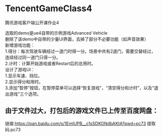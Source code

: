 # TencentGameClass4
腾讯游戏客户端公开课作业4

选取的demo是ue4自带的示例游戏Advanced Vehicle  
删除了该demo中自带的少量UI界面，去掉了部分不必要功能（如声音效果）  
新增游戏功能：  
1.得分：每次驾驶车辆经过一道门时得一分。场景中共有2道门，需要交替经过，连续经过同一道门只得一分。  
2.计时：计算开始游戏或者Restart后的总用时。  
设计了游戏UI：  
1.显示车速、挡位。  
2.显示得分和用时。  
3.添加“暂停”按钮，在暂停菜单可以选择“恢复游戏”，“清空得分和计时”，以及“退出游戏”三个选项。  
## 由于文件过大，打包后的游戏文件已上传至百度网盘：  
链接:https://pan.baidu.com/s/1EmlUPB__c1sSDKONdbAKtA?pwd=pc73 提取码:pc73
